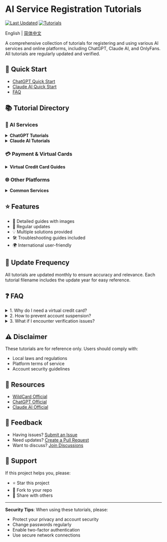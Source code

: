 # AI Service Registration Tutorials

[![Last Updated](https://img.shields.io/badge/Last%20Updated-2024.03-blue.svg)](https://github.com/yourusername/register-tutorial)
[![Tutorials](https://img.shields.io/badge/Tutorials-20+-brightgreen.svg)](https://github.com/yourusername/register-tutorial)

English | [简体中文](./README.md)

A comprehensive collection of tutorials for registering and using various AI services and online platforms, including ChatGPT, Claude AI, and OnlyFans. All tutorials are regularly updated and verified.

## 🚀 Quick Start

- [ChatGPT Quick Start](tutorials/chatgpt-2025-入门使用教程.md)
- [Claude AI Quick Start](tutorials/claude-2025-免费使用教程.md)
- [FAQ](#FAQ)

## 📚 Tutorial Directory

### 🤖 AI Services

<details>
<summary><b>ChatGPT Tutorials</b></summary>

- Getting Started
  - [ChatGPT Beginner's Guide](tutorials/chatgpt-2025-入门使用教程.md)
  - [Using ChatGPT on Mobile](tutorials/chatgpt-2025-手机使用教程.md)

- Account Registration
  - [Official Account Registration Guide](tutorials/chatgpt-2025-官方账号注册指南.md)
  - [Quick Registration Guide](tutorials/chatgpt-2025-快速注册教程.md)
  - [One-Click Registration Guide](tutorials/chatgpt-2025-一键注册使用教程.md)
  - [Registration Without Phone Verification](tutorials/chatgpt-2025-无需验证码注册教程.md)

- Advanced Usage
  - [ChatGPT Plus Virtual Card Upgrade Guide](tutorials/chatgpt-2025-plus虚拟卡升级教程.md)
  - [ChatGPT Plus Upgrade Guide](tutorials/chatgpt-2025-plus升级指南.md)
  - [AI Services Account Protection Guide](tutorials/ai-chatgpt-claude-2025-防封号降智终极指南.md)
</details>

<details>
<summary><b>Claude AI Tutorials</b></summary>

- [Claude AI Free Usage Guide](tutorials/claude-2025-免费使用教程.md)
- [Claude AI Registration Guide](tutorials/claude-2025-注册教程.md)
- [Claude AI Account Protection Guide](tutorials/claude-2025-防封号指南.md)
- [Claude AI Registration Without Verification](tutorials/claude-2025-无验证码注册教程.md)
</details>

### 💳 Payment & Virtual Cards

<details>
<summary><b>Virtual Credit Card Guides</b></summary>

- [WildCard Registration Guide](tutorials/wildcard-2025-注册教程.md)
- [WildCard Beginner's Guide](tutorials/wildcard-2025-新手入门教程.md)
- [Virtual Card USDT Payment Platforms](tutorials/virtualcard-2025-usdt支付平台推荐.md)
- [OpenAI Payment Solutions](tutorials/openai-2025-付款问题解决方案.md)
</details>

### 🌐 Other Platforms

<details>
<summary><b>Common Services</b></summary>

- [Gmail Registration Guide](tutorials/gmail-2025-注册指南.md)
- [YouTube Premium Subscription Guide](tutorials/youtube-2025-premium订阅指南.md)
- [OnlyFans Registration Guide](tutorials/onlyfans-2025-注册订阅教程.md)
- [OnlyFans Virtual Card Payment Guide](tutorials/onlyfans-2025-虚拟卡支付教程.md)
- [FanBOX Payment Guide](tutorials/fanbox-2025-订阅支付教程.md)
</details>

## ⭐️ Features

- 📝 Detailed guides with images
- 🔄 Regular updates
- 💡 Multiple solutions provided
- 🛠 Troubleshooting guides included
- 🌍 International user-friendly

## 🔄 Update Frequency

All tutorials are updated monthly to ensure accuracy and relevance. Each tutorial filename includes the update year for easy reference.

## ❓ FAQ

<details>
<summary>1. Why do I need a virtual credit card?</summary>
Regular credit cards might not work for subscribing to services like ChatGPT Plus or Claude Pro. Virtual credit cards provide a reliable payment solution.
</details>

<details>
<summary>2. How to prevent account suspension?</summary>

Please refer to our [AI Services Account Protection Guide](tutorials/ai-2025-防封号终极指南.md) for proper usage of proxies and browser environments.
</details>

<details>
<summary>3. What if I encounter verification issues?</summary>

Check our [Claude AI Registration Without Verification](tutorials/claude-2025-无验证码注册教程.md) for recommended solutions.
</details>

## ⚠️ Disclaimer

These tutorials are for reference only. Users should comply with:
- Local laws and regulations
- Platform terms of service
- Account security guidelines

## 🔗 Resources

- [WildCard Official](https://yeka.ai/i/WILLIAMSAY)
- [ChatGPT Official](https://chat.openai.com/)
- [Claude AI Official](https://claude.ai/)

## 📢 Feedback

- Having issues? [Submit an Issue](../../issues)
- Need updates? [Create a Pull Request](../../pulls)
- Want to discuss? [Join Discussions](../../discussions)

## 🌟 Support

If this project helps you, please:
- ⭐️ Star this project
- 🔄 Fork to your repo
- 📢 Share with others

---

**Security Tips**: When using these tutorials, please:
- Protect your privacy and account security
- Change passwords regularly
- Enable two-factor authentication
- Use secure network connections